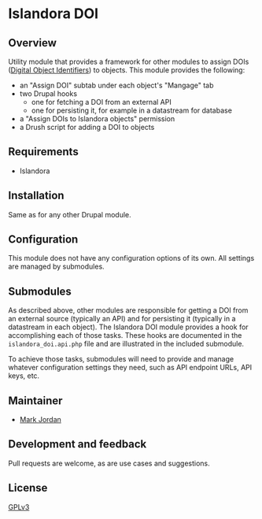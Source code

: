 # Islandora DOI

## Overview

Utility module that provides a framework for other modules to assign DOIs ([Digital Object Identifiers](https://en.wikipedia.org/wiki/Digital_object_identifier)) to objects. This module provides the following:

* an "Assign DOI" subtab under each object's "Mangage" tab
* two Drupal hooks
  * one for fetching a DOI from an external API
  * one for persisting it, for example in a datastream for database
* a "Assign DOIs to Islandora objects" permission
* a Drush script for adding a DOI to objects

## Requirements

* Islandora

## Installation

Same as for any other Drupal module.

## Configuration

This module does not have any configuration options of its own. All settings are managed by submodules.

## Submodules

As described above, other modules are responsible for getting a DOI from an external source (typically an API) and for persisting it (typically in a datastream in each object). The Islandora DOI module provides a hook for accomplishing each of those tasks. These hooks are documented in the `islandora_doi.api.php` file and are illustrated in the included submodule.

To achieve those tasks, submodules will need to provide and manage whatever configuration settings they need, such as API endpoint URLs, API keys, etc.

## Maintainer

* [Mark Jordan](https://github.com/mjordan)

## Development and feedback

Pull requests are welcome, as are use cases and suggestions.

## License

 [GPLv3](http://www.gnu.org/licenses/gpl-3.0.txt)

